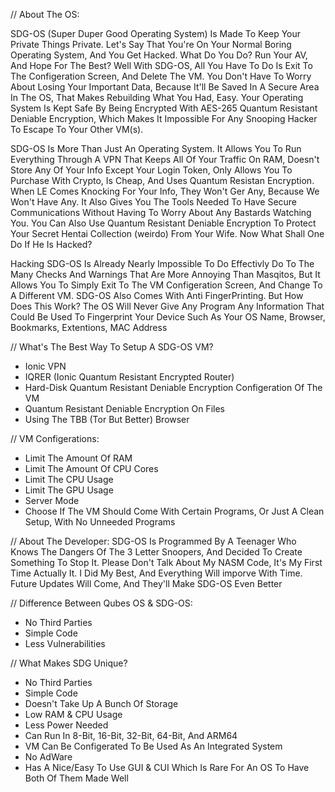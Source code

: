 // About The OS:

SDG-OS (Super Duper Good Operating System) Is Made To Keep Your Private Things Private. Let's Say That You're On Your Normal Boring Operating System, And You Get Hacked. What Do You Do? Run Your AV,
And Hope For The Best? Well With SDG-OS, All You Have To Do Is Exit To The Configeration Screen, And Delete The VM. You Don't Have To Worry About Losing Your Important Data, Because It'll Be Saved In
A Secure Area In The OS, That Makes Rebuilding What You Had, Easy. Your Operating System Is Kept Safe By Being Encrypted With AES-265 Quantum Resistant Deniable Encryption, Which Makes It Impossible For Any Snooping Hacker To
Escape To Your Other VM(s).

SDG-OS Is More Than Just An Operating System. It Allows You To Run Everything Through A VPN That Keeps All Of Your Traffic On RAM, Doesn't Store Any Of Your Info Except Your Login Token, Only Allows
You To Purchase With Crypto, Is Cheap, And Uses Quantum Resistan Encryption. When LE Comes Knocking For Your Info, They Won't Ger Any, Because We Won't Have Any. It Also Gives You The Tools Needed To
Have Secure Communications Without Having To Worry About Any Bastards Watching You. You Can Also Use Quantum Resistant Deniable Encryption To Protect Your Secret Hentai Collection (weirdo) From Your
Wife. Now What Shall One Do If He Is Hacked?

Hacking SDG-OS Is Already Nearly Impossible To Do Effectivly Do To The Many Checks And Warnings That Are More Annoying Than Masqitos, But It Allows You To Simply Exit To The VM Configeration Screen,
And Change To A Different VM. SDG-OS Also Comes With Anti FingerPrinting. But How Does This Work? The OS Will Never Give Any Program Any Information That Could Be Used To Fingerprint Your Device Such
As Your OS Name, Browser, Bookmarks, Extentions, MAC Address

// What's The Best Way To Setup A SDG-OS VM?
- Ionic VPN
- IQRER (Ionic Quantum Resistant Encrypted Router)
- Hard-Disk Quantum Resistant Deniable Encryption Configeration Of The VM
- Quantum Resistant Deniable Encryption On Files
- Using The TBB (Tor But Better) Browser

// VM Configerations:
- Limit The Amount Of RAM
- Limit The Amount Of CPU Cores
- Limit The CPU Usage
- Limit The GPU Usage
- Server Mode
- Choose If The VM Should Come With Certain Programs, Or Just A Clean Setup, With No Unneeded Programs

// About The Developer:
SDG-OS Is Programmed By A Teenager Who Knows The Dangers Of The 3 Letter Snoopers, And Decided To Create Something To Stop It. Please Don't Talk About My NASM Code, It's My First Time Actually
It. I Did My Best, And Everything Will imporve With Time. Future Updates Will Come, And They'll Make SDG-OS Even Better

// Difference Between Qubes OS & SDG-OS:
- No Third Parties
- Simple Code
- Less Vulnerabilities

// What Makes SDG Unique?
- No Third Parties
- Simple Code
- Doesn't Take Up A Bunch Of Storage
- Low RAM & CPU Usage
- Less Power Needed
- Can Run In 8-Bit, 16-Bit, 32-Bit, 64-Bit, And ARM64
- VM Can Be Configerated To Be Used As An Integrated System
- No AdWare
- Has A Nice/Easy To Use GUI & CUI Which Is Rare For An OS To Have Both Of Them Made Well
